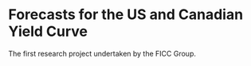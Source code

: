 # Forecasts for the US and Canadian Yield Curve

The first research project undertaken by the FICC Group.
